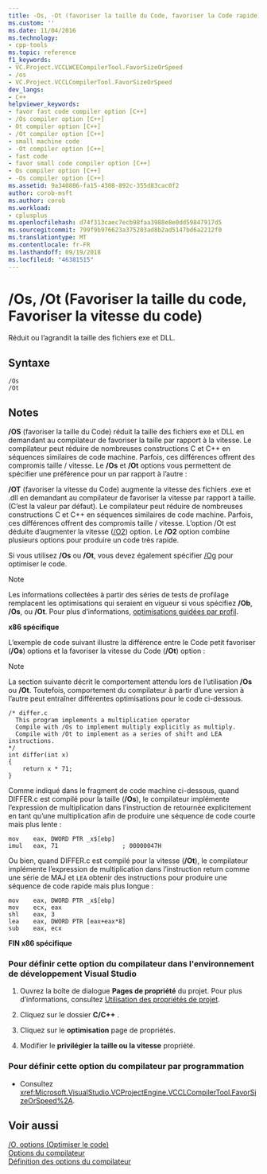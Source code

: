 ```yaml
---
title: -Os, -Ot (favoriser la taille du Code, favoriser la Code rapide) | Microsoft Docs
ms.custom: ''
ms.date: 11/04/2016
ms.technology:
- cpp-tools
ms.topic: reference
f1_keywords:
- VC.Project.VCCLWCECompilerTool.FavorSizeOrSpeed
- /os
- VC.Project.VCCLCompilerTool.FavorSizeOrSpeed
dev_langs:
- C++
helpviewer_keywords:
- favor fast code compiler option [C++]
- /Os compiler option [C++]
- Ot compiler option [C++]
- /Ot compiler option [C++]
- small machine code
- -Ot compiler option [C++]
- fast code
- favor small code compiler option [C++]
- Os compiler option [C++]
- -Os compiler option [C++]
ms.assetid: 9a340806-fa15-4308-892c-355d83cac0f2
author: corob-msft
ms.author: corob
ms.workload:
- cplusplus
ms.openlocfilehash: d74f313caec7ecb98faa3988e8e0dd59847917d5
ms.sourcegitcommit: 799f9b976623a375203ad8b2ad5147bd6a2212f0
ms.translationtype: MT
ms.contentlocale: fr-FR
ms.lasthandoff: 09/19/2018
ms.locfileid: "46381515"
---
```

# <a name="os-ot-favor-small-code-favor-fast-code"></a>/Os, /Ot (Favoriser la taille du code, Favoriser la vitesse du code)

Réduit ou l’agrandit la taille des fichiers exe et DLL.

## <a name="syntax"></a>Syntaxe

```
/Os
/Ot
```

## <a name="remarks"></a>Notes

**/OS** (favoriser la taille du Code) réduit la taille des fichiers exe et DLL en demandant au compilateur de favoriser la taille par rapport à la vitesse. Le compilateur peut réduire de nombreuses constructions C et C++ en séquences similaires de code machine. Parfois, ces différences offrent des compromis taille / vitesse. Le **/Os** et **/Ot** options vous permettent de spécifier une préférence pour un par rapport à l’autre :

**/OT** (favoriser la vitesse du Code) augmente la vitesse des fichiers .exe et .dll en demandant au compilateur de favoriser la vitesse par rapport à taille. (C’est la valeur par défaut). Le compilateur peut réduire de nombreuses constructions C et C++ en séquences similaires de code machine. Parfois, ces différences offrent des compromis taille / vitesse. L’option /Ot est déduite d’augmenter la vitesse ([/O2](../../build/reference/o1-o2-minimize-size-maximize-speed.md)) option. Le **/O2** option combine plusieurs options pour produire un code très rapide.

Si vous utilisez **/Os** ou **/Ot**, vous devez également spécifier [/Og](../../build/reference/og-global-optimizations.md) pour optimiser le code.

> [!NOTE]
>  Les informations collectées à partir des séries de tests de profilage remplacent les optimisations qui seraient en vigueur si vous spécifiez **/Ob**, **/Os**, ou **/Ot**. Pour plus d’informations, [optimisations guidées par profil](../../build/reference/profile-guided-optimizations.md).

**x86 spécifique**

L’exemple de code suivant illustre la différence entre le Code petit favoriser (**/Os**) options et la favoriser la vitesse du Code (**/Ot**) option :

> [!NOTE]
>  La section suivante décrit le comportement attendu lors de l’utilisation **/Os** ou **/Ot**. Toutefois, comportement du compilateur à partir d’une version à l’autre peut entraîner différentes optimisations pour le code ci-dessous.

```
/* differ.c
  This program implements a multiplication operator
  Compile with /Os to implement multiply explicitly as multiply.
  Compile with /Ot to implement as a series of shift and LEA instructions.
*/
int differ(int x)
{
    return x * 71;
}
```

Comme indiqué dans le fragment de code machine ci-dessous, quand DIFFER.c est compilé pour la taille (**/Os**), le compilateur implémente l’expression de multiplication dans l’instruction de retournée explicitement en tant qu’une multiplication afin de produire une séquence de code courte mais plus lente :

```
mov    eax, DWORD PTR _x$[ebp]
imul   eax, 71                  ; 00000047H
```

Ou bien, quand DIFFER.c est compilé pour la vitesse (**/Ot**), le compilateur implémente l’expression de multiplication dans l’instruction return comme une série de MAJ et `LEA` obtenir des instructions pour produire une séquence de code rapide mais plus longue :

```
mov    eax, DWORD PTR _x$[ebp]
mov    ecx, eax
shl    eax, 3
lea    eax, DWORD PTR [eax+eax*8]
sub    eax, ecx
```

**FIN x86 spécifique**

### <a name="to-set-this-compiler-option-in-the-visual-studio-development-environment"></a>Pour définir cette option du compilateur dans l'environnement de développement Visual Studio

1. Ouvrez la boîte de dialogue **Pages de propriété** du projet. Pour plus d’informations, consultez [Utilisation des propriétés de projet](../../ide/working-with-project-properties.md).

1. Cliquez sur le dossier **C/C++** .

1. Cliquez sur le **optimisation** page de propriétés.

1. Modifier le **privilégier la taille ou la vitesse** propriété.

### <a name="to-set-this-compiler-option-programmatically"></a>Pour définir cette option du compilateur par programmation

- Consultez <xref:Microsoft.VisualStudio.VCProjectEngine.VCCLCompilerTool.FavorSizeOrSpeed%2A>.

## <a name="see-also"></a>Voir aussi

[/O, options (Optimiser le code)](../../build/reference/o-options-optimize-code.md)<br/>
[Options du compilateur](../../build/reference/compiler-options.md)<br/>
[Définition des options du compilateur](../../build/reference/setting-compiler-options.md)